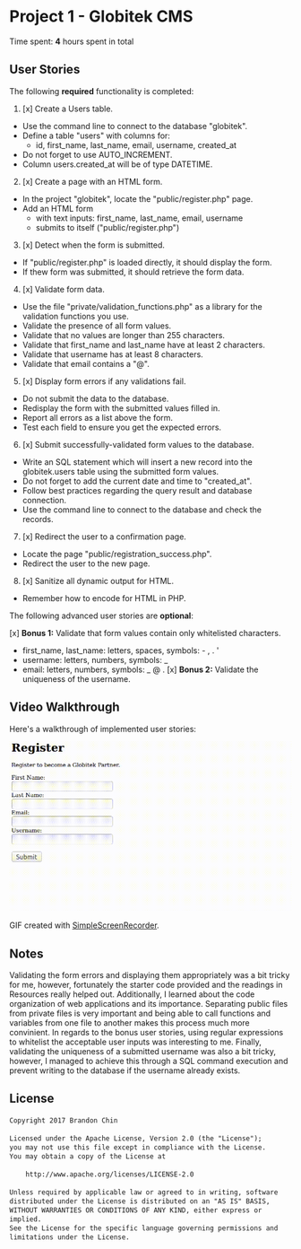 # Project 1 - Globitek CMS

Time spent: **4** hours spent in total

## User Stories

The following **required** functionality is completed:

1. [x] Create a Users table.
  * Use the command line to connect to the database "globitek".
  * Define a table "users" with columns for:
    * id, first_name, last_name, email, username, created_at
  * Do not forget to use AUTO_INCREMENT.
  * Column users.created_at will be of type DATETIME.
2. [x] Create a page with an HTML form.
  * In the project "globitek", locate the "public/register.php" page.
  * Add an HTML form
    * with text inputs: first_name, last_name, email, username
    * submits to itself ("public/register.php")
3. [x] Detect when the form is submitted.
  * If "public/register.php" is loaded directly, it should display the form.
  * If thew form was submitted, it should retrieve the form data.
4. [x] Validate form data.
  * Use the file "private/validation_functions.php" as a library for the validation functions you use.
  * Validate the presence of all form values.
  * Validate that no values are longer than 255 characters.
  * Validate that first_name and last_name have at least 2 characters.
  * Validate that username has at least 8 characters.
  * Validate that email contains a "@".
5. [x] Display form errors if any validations fail.
  * Do not submit the data to the database.
  * Redisplay the form with the submitted values filled in.
  * Report all errors as a list above the form.
  * Test each field to ensure you get the expected errors.
6. [x] Submit successfully-validated form values to the database.
  * Write an SQL statement which will insert a new record into the globitek.users table using the submitted form values.
  * Do not forget to add the current date and time to "created_at".
  * Follow best practices regarding the query result and database connection.
  * Use the command line to connect to the database and check the records.
7. [x] Redirect the user to a confirmation page.
  * Locate the page "public/registration_success.php".
  * Redirect the user to the new page.
8. [x] Sanitize all dynamic output for HTML.
  * Remember how to encode for HTML in PHP.

The following advanced user stories are **optional**:

[x] **Bonus 1:** Validate that form values contain only whitelisted characters.
  * first_name, last_name: letters, spaces, symbols: - , . '
  * username: letters, numbers, symbols: _
  * email: letters, numbers, symbols: _ @ .
[x] **Bonus 2:** Validate the uniqueness of the username.

## Video Walkthrough

Here's a walkthrough of implemented user stories:

<img src='https://github.com/brandonmchin/CodePath/blob/master/Week1/Images/register_demo.gif' title='Video Walkthrough' width='' alt='Video Walkthrough' />

GIF created with [SimpleScreenRecorder](http://www.maartenbaert.be/simplescreenrecorder/).

## Notes

Validating the form errors and displaying them appropriately was a bit tricky for me, however, fortunately the starter code provided and the readings in Resources really helped out.  Additionally, I learned about the code organization of web applications and its importance.  Separating public files from private files is very important and being able to call functions and variables from one file to another makes this process much more convinient.  In regards to the bonus user stories, using regular expressions to whitelist the acceptable user inputs was interesting to me.  Finally, validating the uniqueness of a submitted username was also a bit tricky, however, I managed to achieve this through a SQL command execution and prevent writing to the database if the username already exists. 

## License

    Copyright 2017 Brandon Chin

    Licensed under the Apache License, Version 2.0 (the "License");
    you may not use this file except in compliance with the License.
    You may obtain a copy of the License at

        http://www.apache.org/licenses/LICENSE-2.0

    Unless required by applicable law or agreed to in writing, software
    distributed under the License is distributed on an "AS IS" BASIS,
    WITHOUT WARRANTIES OR CONDITIONS OF ANY KIND, either express or implied.
    See the License for the specific language governing permissions and
    limitations under the License.
